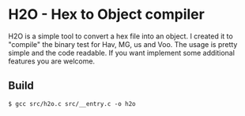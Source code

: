 # H2O - Hex to Object compiler
H2O is a simple tool to convert a hex file into an object. I created it to "compile" the binary test for Hav, MG, us and Voo. The usage is pretty simple and the code readable. If you want implement some additional features you are welcome.

## Build
```
$ gcc src/h2o.c src/__entry.c -o h2o
```
